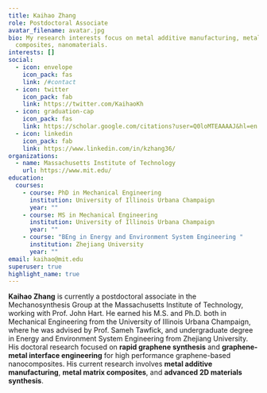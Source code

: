 ```yaml
---
title: Kaihao Zhang
role: Postdoctoral Associate
avatar_filename: avatar.jpg
bio: My research interests focus on metal additive manufacturing, metal matrix
  composites, nanomaterials.
interests: []
social:
  - icon: envelope
    icon_pack: fas
    link: /#contact
  - icon: twitter
    icon_pack: fab
    link: https://twitter.com/KaihaoKh
  - icon: graduation-cap
    icon_pack: fas
    link: https://scholar.google.com/citations?user=Q0loMTEAAAAJ&hl=en
  - icon: linkedin
    icon_pack: fab
    link: https://www.linkedin.com/in/kzhang36/
organizations:
  - name: Massachusetts Institute of Technology
    url: https://www.mit.edu/
education:
  courses:
    - course: PhD in Mechanical Engineering
      institution: University of Illinois Urbana Champaign
      year: ""
    - course: MS in Mechanical Engineering
      institution: University of Illinois Urbana Champaign
      year: ""
    - course: "BEng in Energy and Environment System Engineering "
      institution: Zhejiang University
      year: ""
email: kaihao@mit.edu
superuser: true
highlight_name: true
---
```

**Kaihao Zhang** is currently a postdoctoral associate in the Mechanosynthesis Group at the Massachusetts Institute of Technology, working with Prof. John Hart. He earned his M.S. and Ph.D. both in Mechanical Engineering from the University of Illinois Urbana Champaign, where he was advised by Prof. Sameh Tawfick, and undergraduate degree in Energy and Environment System Engineering from Zhejiang University. His doctoral research focused on **rapid graphene synthesis** and **graphene-metal interface engineering** for high performance graphene-based nanocomposites. His current research involves **metal additive manufacturing**, **metal matrix composites**, and **advanced 2D materials synthesis**.